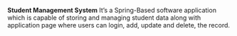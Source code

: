 <b>Student Management System</b>
It’s a Spring-Based software application which is capable of storing and managing student data along with application page where users can login, add, update and delete, the record.
